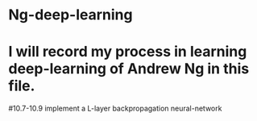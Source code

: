# Ng-deep-learning

# I will record my process in learning deep-learning of Andrew Ng in this file.

#10.7-10.9 implement a L-layer backpropagation neural-network


